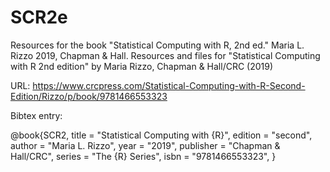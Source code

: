 # SCR2e
Resources for the book "Statistical Computing with R, 2nd ed."
Maria L. Rizzo 2019, Chapman & Hall.
Resources and files for "Statistical Computing with R 2nd edition" by Maria Rizzo, Chapman & Hall/CRC (2019)

URL: https://www.crcpress.com/Statistical-Computing-with-R-Second-Edition/Rizzo/p/book/9781466553323

Bibtex entry:

@book{SCR2,
title = "Statistical Computing with {R}",
edition = "second",
author = "Maria L. Rizzo",
year = "2019",
publisher = "Chapman & Hall/CRC",
series = "The {R} Series",
isbn = "9781466553323",
}
